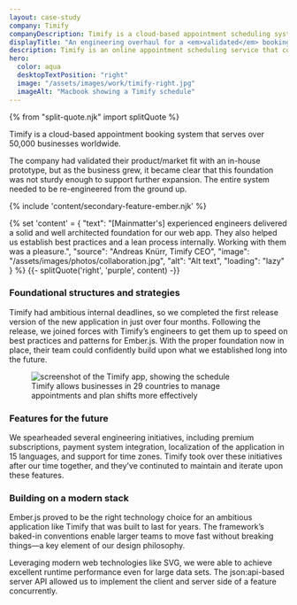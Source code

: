 ```yaml
---
layout: case-study
company: Timify
companyDescription: Timify is a cloud-based appointment scheduling system that serves over 50,000 businesses across a wide range of industries.
displayTitle: "An engineering overhaul for a <em>validated</em> booking system"
description: Timify is an online appointment scheduling service that connects service providers with clients. When they decided it was time to re-engineer their existing product, they trusted us to set them up for future success.
hero:
  color: aqua
  desktopTextPosition: "right"
  image: "/assets/images/work/timify-right.jpg"
  imageAlt: "Macbook showing a Timify schedule"
---
```


{% from "split-quote.njk" import splitQuote %}

<div class="case-study__body">
<p class="post__tagline">
  Timify is a cloud-based appointment booking system that serves over 50,000 businesses worldwide.
</p>

<p class="post__tagline">
  The company had validated their product/market fit with an in-house prototype, but as the business grew, it became clear that this foundation was not sturdy enough to support further expansion. The entire system needed to be re-engineered from the ground up.
</p>
</div>

{% include 'content/secondary-feature-ember.njk' %}

{% set 'content' = {
  "text": "[Mainmatter's] experienced engineers delivered a solid and well architected foundation for our web app. They also helped us establish best practices and a lean process internally. Working with them was a pleasure.",
  "source": "Andreas Knürr, Timify CEO",
  "image": "/assets/images/photos/collaboration.jpg",
  "alt": "Alt text",
  "loading": "lazy"
} %}
{{- splitQuote('right', 'purple', content) -}}

<div class="case-study__body">

### Foundational structures and strategies

Timify had ambitious internal deadlines, so we completed the first release version of the new application in just over four months. Following the release, we joined forces with Timify’s engineers to get them up to speed on best practices and patterns for Ember.js. With the proper foundation now in place, their team could confidently build upon what we established long into the future.

<figure figure:scope>
  <img
    figure:class="content"
    src="/assets/images/work/timify-comp.jpg"
    alt="screenshot of the Timify app, showing the schedule"
  />

  <figcaption>
    Timify allows businesses in 29 countries to manage appointments and plan shifts more effectively
  </figcaption>
</figure>

### Features for the future

We spearheaded several engineering initiatives, including premium subscriptions, payment system integration, localization of the application in 15 languages, and support for time zones. Timify took over these initiatives after our time together, and they’ve continuted to maintain and iterate upon these features.

### Building on a modern stack

Ember.js proved to be the right technology choice for an ambitious application like Timify that was built to last for years. The framework’s baked-in conventions enable larger teams to move fast without breaking things—a key element of our design philosophy.

Leveraging modern web technologies like SVG, we were able to achieve excellent runtime performance even for large data sets. The json:api-based server API allowed us to implement the client and server side of a feature concurrently.

</div>

